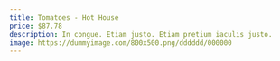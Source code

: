 ```yaml
---
title: Tomatoes - Hot House
price: $87.78
description: In congue. Etiam justo. Etiam pretium iaculis justo.
image: https://dummyimage.com/800x500.png/dddddd/000000
---
```

